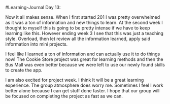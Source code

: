 #Learning-Journal Day 13:

Now it all makes sense. When I first started 201 I was pretty overwhelmed as it was a ton of information and new things to learn. At the second week I thought to myself this is going to be pretty intense if we have to keep learning like this. However ending week 3 I see that this was just a teaching style. Overload, then let review all the information learned, apply said information into mini projects.

I feel like I learned a ton of information and can actually use it to do things now! The Cookie Store project was great for learning methods and then the Bus Mall was even better because we were left to use our newly found skills to create the app.

I am also excited for project week. I think It will be a great learning experience. The group atmosphere does worry me. Sometimes I feel I work better alone because I can get stuff done faster. I hope that our group will be focused on completing the project as fast as we can. 
